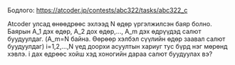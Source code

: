 Бодлого: https://atcoder.jp/contests/abc322/tasks/abc322_c

Atcoder улсад өнөөдрөөс эхлээд N өдөр үргэлжилсэн баяр болно. Баярын A_1 дэх өдөр, A_2 дох өдөр,..., А_m дэх өдрүүдэд салют буудуулдаг. (A_m=N байна. Өөрөөр хэлбэл сүүлийн өдөр заавал салют буудуулдаг)
i=1,2,...,N үед доорхи асуултын хариуг тус бүрд нэг мөрөнд хэвлэ.
    i дах өдрөөс хойш хэд хоногийн дараа салют буудуулах вэ?